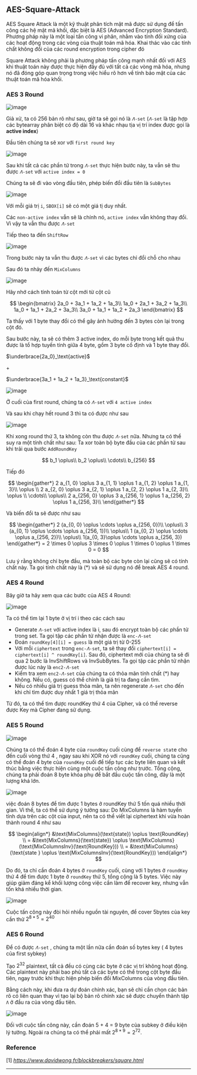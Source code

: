 ## AES-Square-Attack

AES Square Attack là một kỹ thuật phân tích mật mã được sử dụng để tấn công các hệ mật mã khối, đặc biệt là AES (Advanced Encryption Standard). Phương pháp này là một loại tấn công vi phân, nhằm vào tính đối xứng của các hoạt động trong các vòng của thuật toán mã hóa. Khai thác vào các tính chất không đổi của các round encryption trong cipher đó

Square Attack không phải là phương pháp tấn công mạnh nhất đối với AES khi thuật toán này được thực hiện đầy đủ với tất cả các vòng mã hóa, nhưng nó đã đóng góp quan trọng trong việc hiểu rõ hơn về tính bảo mật của các thuật toán mã hóa khối.

### AES 3 Round

![image](https://github.com/vanluongkma/AES-Square-Attack/assets/127461439/6c227eb8-b8eb-4ca9-a9b3-c09f629f5dbc)

Giả xử, ta có 256 bản rõ như sau, giờ ta sẽ gọi nó là ``𝛬-set`` (``𝛬-set`` là tập hợp các bytearray phân biệt có độ dài 16 và khác nhạu tịa vị trí index được gọi là **active index**)

Đầu tiên chúng ta sẽ xor với ``first round key``

![image](https://github.com/vanluongkma/AES-Square-Attack/assets/127461439/bd4ecb03-f216-4088-ac65-93c8f0f53568)

Sau khi tất cả các phần tử trong ``𝛬-set`` thực hiện bước này, ta vẫn sẽ thu được ``𝛬-set`` với ``active index = 0``

Chúng ta sẽ đi vào vòng đầu tiên, phép biến đổi đầu tiên là ``SubBytes``

![image](https://github.com/vanluongkma/AES-Square-Attack/assets/127461439/2134e489-e6b4-4512-9b31-02dca43bcc95)

Với mỗi giá trị ``i``, ``SBOX[i]`` sẽ có một giá tị duy nhất. 

Các ``non-active index`` vẫn sẽ là chính nó, ``active index`` vẫn không thay đổi. Vì vậy ta vẫn thu được ``𝛬-set``

Tiếp theo ta đến ``ShiftRow``

![image](https://github.com/vanluongkma/AES-Square-Attack/assets/127461439/4ea7c911-7ab1-4e85-9c3d-ee25203bf39c)

Trong bước này ta vẫn thu được ``𝛬-set`` vì các bytes chỉ đổi chỗ cho nhau

Sau đó ta nhảy đến ``MixColumns``

![image](https://github.com/vanluongkma/AES-Square-Attack/assets/127461439/5b9cd3b0-408b-43c0-83d8-9f1276bac5d6)

Hãy nhớ cách tính toán từ cột mới từ cột cũ

$$
\begin{bmatrix}
2a_0 + 3a_1 + 1a_2 + 1a_3\\
1a_0 + 2a_1 + 3a_2 + 1a_3\\
1a_0 + 1a_1 + 2a_2 + 3a_3\\
3a_0 + 1a_1 + 1a_2 + 2a_3
\end{bmatrix}
$$

Ta thấy với 1 byte thay đổi có thể gây ảnh hưởng đến 3 bytes còn lại trong cột đó.

Sau bước này, ta sẽ có thêm 3 active index, do mỗi byte trong kết quả thu được là tổ hợp tuyến tính giữa 4 byte, gồm 3 byte cố định và 1 byte thay đổi.

$\underbrace{2a_0}_\text{active}$  

$+$

$\underbrace{3a_1 + 1a_2 + 1a_3}_\text{constant}$

![image](https://github.com/vanluongkma/AES-Square-Attack/assets/127461439/86613cdb-78a7-4df0-8d89-89d08d541911)

Ở cuối của first round, chúng ta có ``𝛬-set`` với ``4 active index``

Và sau khi chạy hết round 3 thì ta có được như sau

![image](https://github.com/vanluongkma/AES-Square-Attack/assets/127461439/695d4bd0-a311-49c7-b924-f47342508495)

Khi xong round thứ 3, ta không còn thu được ``𝛬-set`` nữa. Nhưng ta có thể suy ra một tính chất như sau: Ta xor toàn bộ byte đầu của các phần tử sau khi trải qua bước ``AddRoundKey``

$$
b_1 \oplus\\
b_2 \oplus\\
\cdots\\
b_{256}
$$

Tiếp đó

$$
\begin{gather*}
2 a_{1, 0} \oplus 3 a_{1, 1} \oplus 1 a_{1, 2} \oplus 1 a_{1, 3}\\
\oplus \\
2 a_{2, 0} \oplus 3 a_{2, 1} \oplus 1 a_{2, 2} \oplus 1 a_{2, 3}\\
\oplus \\
\cdots\\
\oplus\\
2 a_{256, 0} \oplus 3 a_{256, 1} \oplus 1 a_{256, 2} \oplus 1 a_{256, 3}\\
\end{gather*}
$$

Và biến đổi ta sẽ được như sau

$$
\begin{gather*}
2 (a_{0, 0} \oplus \cdots \oplus a_{256, 0})\\
\oplus\\
3 (a_{0, 1} \oplus \cdots \oplus a_{256, 1})\\
\oplus\\
1 (a_{0, 2} \oplus \cdots \oplus a_{256, 2})\\
\oplus\\
1(a_{0, 3}\oplus \cdots \oplus a_{256, 3})
\end{gather*}
= 2 \times 0 \oplus 3 \times 0 \oplus 1 \times 0 \oplus 1 \times 0 = 0
$$

Lưu ý rằng không chỉ byte đầu, mà toàn bộ các byte còn lại cũng sẽ có tính chất này. Ta gọi tính chất này là (*) và sẽ sử dụng nó để break AES 4 round.

### AES 4 Round

Bây giờ ta hãy xem qua các bước của AES 4 Round:

![image](https://github.com/vanluongkma/AES-Square-Attack/assets/127461439/dcb52198-6ffa-4fc6-847c-30b2bb49f0fc)

Ta có thể tìm lại 1 byte ở vị trí i theo các cách sau
 - Generate ``𝛬-set`` với active index là i, sau đó encrypt toàn bộ các phần tử trong set. Ta gọi tập các phần tử nhận được là ``enc-𝛬-set``
 - Đoán ``roundKey[4][i] = guess`` là một giá trị từ 0-255
 - Với mỗi ``ciphertext`` trong ``enc-𝛬-set``, ta sẽ thay đổi ``ciphertext[i] = ciphertext[i] ^ roundKey[i]``. Sau đó, ciphertext mới của chúng ta sẽ đi qua 2 bước là InvShiftRows và InvSubBytes. Ta gọi tập các phần tử nhận được lúc này là ``enc2-𝛬-set`` 
 - Kiểm tra xem ``enc2-𝛬-set`` của chúng ta có thỏa mãn tính chất (*) hay không. Nếu có, guess có thể chính là giá trị ta đang cần tìm.
 - Nếu có nhiều giá trị guess thỏa mãn, ta nên regenerate ``𝛬-set`` cho đến khi chỉ tìm được duy nhất 1 giá trị thỏa mãn
 
Từ đó, ta có thể tìm được roundKey thứ 4 của Cipher, và có thể reverse được Key mà Cipher đang sử dụng.

### AES 5 Round

![image](https://github.com/vanluongkma/AES-Square-Attack/assets/127461439/e78a0250-36da-4918-a825-dee23a5823b5)

Chúng ta có thể đoán 4 byte của ``roundKey`` cuối cùng để ``reverse stat``e cho đến cuối vòng thứ 4 , ngay sau khi XOR nó với ``roundKey`` cuối, chúng ta cũng có thể đoán 4 byte của ``roundKey`` cuối để tiếp tục các byte liên quan và kết thúc bằng việc thực hiện cùng một cuộc tấn công như trước. Tổng cộng, chúng ta phải đoán 8 byte khóa phụ để bắt đầu cuộc tấn công, đây là một lượng khá lớn.

![image](https://github.com/vanluongkma/AES-Square-Attack/assets/127461439/096db489-e384-4160-ab15-71d7dbfca185)

việc đoán 8 bytes để tìm được 1 bytes ở roundKey thứ 5 tốn quá nhiều thời gian. Vì thế, ta có thể sử dụng ý tưởng sau: Do MixColumns là hàm tuyến tính dựa trên các cột của input, nên ta có thể viết lại ciphertext khi vừa hoàn thành round 4 như sau

$$
\begin{align*}
&\text{MixColumns}(\text{state}) \oplus \text{RoundKey} \\
= &\text{MixColumns}(\text{state}) \oplus \text{MixColumns}(\text{MixColumnsInv}(\text{RoundKey})) \\
= &\text{MixColumns}(\text{state } \oplus \text{MixColumnsInv}(\text{RoundKey}))
\end{align*}
$$


Do đó, ta chỉ cần đoán 4 bytes ở ``roundKey`` cuối, cùng với 1 bytes ở ``roundKey `` thứ 4 để tìm được 1 byte ở ``roundKey`` thứ 5, tổng cộng là 5 bytes. Việc này giúp giảm đáng kể khối lượng công việc cần làm để recover key, nhưng vẫn tốn khá nhiều thời gian.

![image](https://github.com/vanluongkma/AES-Square-Attack/assets/127461439/7e8e4ea1-98a7-4dca-a3b1-7d0b46cc8b72)

Cuộc tấn công này đòi hỏi nhiều nguồn tài nguyên, để cover 5bytes của key cần thử $2^{8*5} = 2^{40}$

### AES 6 Round

Để có được ``𝛬-set`` , chúng ta một lần nữa cần đoán số bytes key ( 4 bytes của first sybkey)

Tạo $2^{32}$ plaintext, tất cả đều có cùng các byte ở các vị trí không hoạt động.
Các plaintext này phải bao phủ tất cả các byte có thể trong cột byte đầu tiên, ngay trước khi thực hiện phép biến đổi MixColumns của vòng đầu tiên.

Bằng cách này, khi đưa ra dự đoán chính xác, bạn sẽ chỉ cần chọn các bản rõ có liên quan thay vì tạo lại bộ bản rõ chính xác sẽ được chuyển thành tập ``Λ`` ở đầu ra của vòng đầu tiên.

![image](https://github.com/vanluongkma/AES-Square-Attack/assets/127461439/0f3645b9-60a8-4f15-8094-fc8d2b885966)

Đối với cuộc tấn công này, cần đoán 5 + 4 = 9 byte của subkey ở điều kiện lý tưởng. Ngoài ra chúng ta có thể phải mất $2^{8*9} = 2^{72}$.

### Reference

[1] _https://www.davidwong.fr/blockbreakers/square.html_

___
